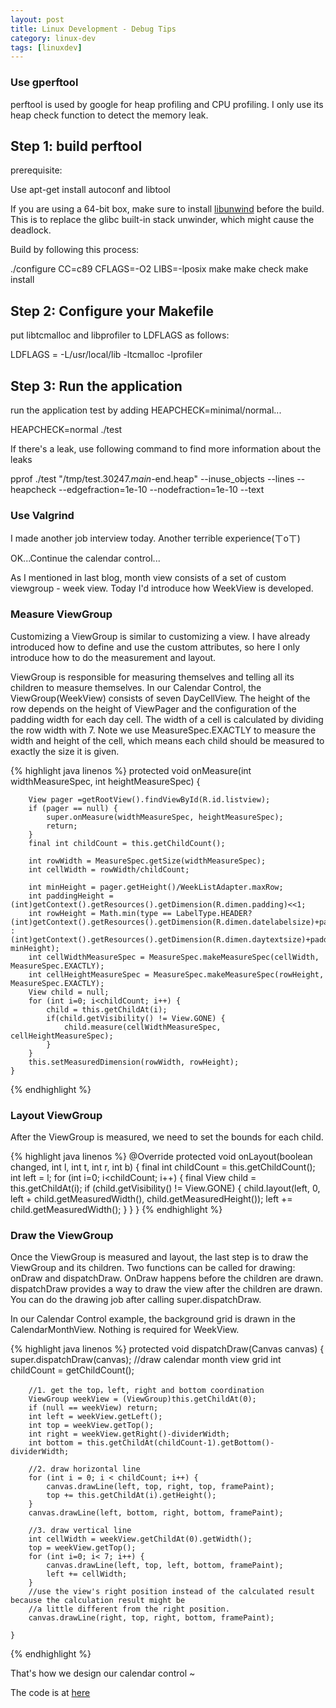 ```yaml
---
layout: post
title: Linux Development - Debug Tips
category: linux-dev
tags: [linuxdev]
---
```


### Use gperftool

perftool is used by google for heap profiling and CPU profiling. I only use its heap check function to detect the memory leak. 

Step 1: build perftool
---------------------------------
prerequisite:

Use apt-get install autoconf and libtool

If you are using a 64-bit box, make sure to install [libunwind](http://download.savannah.gnu.org/releases/libunwind/libunwind-0.99-beta.tar.gz) before the build. This is to replace the glibc built-in stack unwinder, which might cause the deadlock.

Build by following this process:

./configure CC=c89 CFLAGS=-O2 LIBS=-lposix
make
make check
make install


Step 2: Configure your Makefile
--------------------------------------

put libtcmalloc and libprofiler to  LDFLAGS as follows:

LDFLAGS = -L/usr/local/lib  -ltcmalloc -lprofiler


Step 3: Run the application
--------------------------------------
run the application test by adding HEAPCHECK=minimal/normal...

HEAPCHECK=normal ./test

If there's a leak, use following command to find more information about the leaks

pprof ./test "/tmp/test.30247._main_-end.heap" --inuse_objects --lines --heapcheck --edgefraction=1e-10 --nodefraction=1e-10 --text


### Use Valgrind


I made another job interview today. Another terrible experience(ㄒoㄒ)

OK...Continue the calendar control...

As I mentioned in last blog, month view consists of a set of custom viewgroup - week view. Today I'd introduce how WeekView is developed.

### Measure ViewGroup

Customizing a ViewGroup is similar to customizing a view. I have already introduced how to define and use the custom attributes, so here I only introduce how to do the measurement and layout.

ViewGroup is responsible for measuring themselves and telling all its children to measure themselves. In our Calendar Control, the ViewGroup(WeekView) consists of seven DayCellView. The height of the row depends on the height of ViewPager and the configuration of the padding width for each day cell. The width of a cell is calculated by dividing the row width with 7. Note we use MeasureSpec.EXACTLY to measure the width and height of the cell, which means each child should be measured to exactly the size it is given.

{% highlight java linenos %}
	protected void onMeasure(int widthMeasureSpec, int heightMeasureSpec) {

        View pager =getRootView().findViewById(R.id.listview);
        if (pager == null) {
            super.onMeasure(widthMeasureSpec, heightMeasureSpec);
            return;
        }
        final int childCount = this.getChildCount();

        int rowWidth = MeasureSpec.getSize(widthMeasureSpec);
		int cellWidth = rowWidth/childCount;

        int minHeight = pager.getHeight()/WeekListAdapter.maxRow;
        int paddingHeight = (int)getContext().getResources().getDimension(R.dimen.padding)<<1;
        int rowHeight = Math.min(type == LabelType.HEADER? (int)getContext().getResources().getDimension(R.dimen.datelabelsize)+paddingHeight : (int)getContext().getResources().getDimension(R.dimen.daytextsize)+paddingHeight, minHeight);
		int cellWidthMeasureSpec = MeasureSpec.makeMeasureSpec(cellWidth, MeasureSpec.EXACTLY);
		int cellHeightMeasureSpec = MeasureSpec.makeMeasureSpec(rowHeight, MeasureSpec.EXACTLY);
		View child = null;
		for (int i=0; i<childCount; i++) {
			child = this.getChildAt(i);
			if(child.getVisibility() != View.GONE) {
				child.measure(cellWidthMeasureSpec, cellHeightMeasureSpec);
			}
		}
    	this.setMeasuredDimension(rowWidth, rowHeight);
	}
{% endhighlight %}

### Layout ViewGroup

After the ViewGroup is measured, we need to set the bounds for each child. 

{% highlight java linenos %}
	@Override
	protected void onLayout(boolean changed, int l, int t, int r, int b) {
		final int childCount = this.getChildCount();
        int left = l;
		for (int i=0; i<childCount; i++) {
			final View child = this.getChildAt(i);
			if (child.getVisibility() != View.GONE) {
                child.layout(left, 0, left + child.getMeasuredWidth(), child.getMeasuredHeight());
                left += child.getMeasuredWidth();
			}
		}
	}
{% endhighlight %}

### Draw the ViewGroup

Once the ViewGroup is measured and layout, the last step is to draw the ViewGroup and its children. Two functions can be called for drawing: onDraw and dispatchDraw. OnDraw happens before the children are drawn. dispatchDraw provides a way to draw the view after the children are drawn. You can do the drawing job after calling super.dispatchDraw. 

In our Calendar Control example, the background grid is drawn in the CalendarMonthView. Nothing is required for WeekView. 

{%  highlight java linenos  %}
protected void dispatchDraw(Canvas canvas) {
        super.dispatchDraw(canvas);
        //draw calendar month view grid
        int childCount = getChildCount();

        //1. get the top，left, right and bottom coordination
        ViewGroup weekView = (ViewGroup)this.getChildAt(0);
        if (null == weekView) return;
        int left = weekView.getLeft();
        int top = weekView.getTop();
        int right = weekView.getRight()-dividerWidth;
        int bottom = this.getChildAt(childCount-1).getBottom()-dividerWidth;

        //2. draw horizontal line
        for (int i = 0; i < childCount; i++) {
            canvas.drawLine(left, top, right, top, framePaint);
            top += this.getChildAt(i).getHeight();
        }
        canvas.drawLine(left, bottom, right, bottom, framePaint);

        //3. draw vertical line
        int cellWidth = weekView.getChildAt(0).getWidth();
        top = weekView.getTop();
        for (int i=0; i< 7; i++) {
            canvas.drawLine(left, top, left, bottom, framePaint);
            left += cellWidth;
        }
        //use the view's right position instead of the calculated result because the calculation result might be
        //a little different from the right position.
        canvas.drawLine(right, top, right, bottom, framePaint);

    }
{%   endhighlight %}

That's how we design our calendar control ~

The code is at [here](https://github.com/swingseagull/Calendar-Control)
